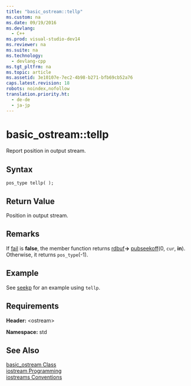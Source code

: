 ```yaml
---
title: "basic_ostream::tellp"
ms.custom: na
ms.date: 09/19/2016
ms.devlang: 
  - C++
ms.prod: visual-studio-dev14
ms.reviewer: na
ms.suite: na
ms.technology: 
  - devlang-cpp
ms.tgt_pltfrm: na
ms.topic: article
ms.assetid: 3e10107e-7ec2-4b98-b271-bfb69cb52a76
caps.latest.revision: 18
robots: noindex,nofollow
translation.priority.ht: 
  - de-de
  - ja-jp
---
```

# basic_ostream::tellp
Report position in output stream.  
  
## Syntax  
  
```  
pos_type tellp( );  
```  
  
## Return Value  
 Position in output stream.  
  
## Remarks  
 If [fail](../vs140/basic_ios--fail.md) is **false**, the member function returns [rdbuf](../vs140/basic_ios--rdbuf.md)**->** [pubseekoff](../vs140/basic_streambuf--pubseekoff.md)(0, `cur`, **in**). Otherwise, it returns `pos_type`(-1).  
  
## Example  
 See [seekp](../vs140/basic_ostream--seekp.md) for an example using `tellp`.  
  
## Requirements  
 **Header:** <ostream\>  
  
 **Namespace:** std  
  
## See Also  
 [basic_ostream Class](../vs140/basic_ostream-Class.md)   
 [iostream Programming](../vs140/iostream-Programming.md)   
 [iostreams Conventions](../vs140/iostreams-Conventions.md)